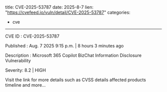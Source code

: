  
title: CVE-2025-53787
date: 2025-8-7
lien: "https://cvefeed.io/vuln/detail/CVE-2025-53787"
categories:
  - cve
---

CVE ID : CVE-2025-53787

Published :  Aug. 7
2025
9:15 p.m. | 8 hours
3 minutes ago

Description : Microsoft 365 Copilot BizChat Information Disclosure Vulnerability

Severity: 8.2 | HIGH

Visit the link for more details
such as CVSS details
affected products
timeline
and more...
